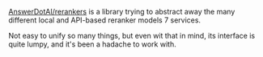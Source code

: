 [AnswerDotAI/rerankers](https://github.com/AnswerDotAI/rerankers) is a library trying to abstract away the many different local and API-based reranker models 7 services.

Not easy to unify so many things, but even wit that in mind, its interface is quite lumpy, and it's been a hadache to work with.
